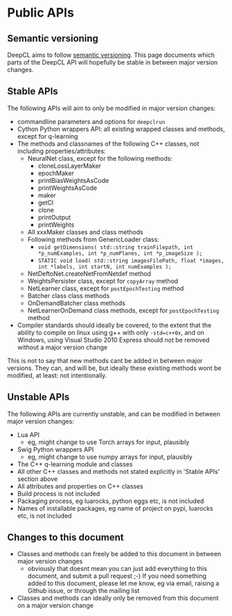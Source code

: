 # Public APIs

## Semantic versioning

DeepCL aims to follow [semantic versioning](semver.org).  This page documents which parts of the DeepCL API
will hopefully be stable in between major version changes.

## Stable APIs

The following APIs will aim to only be modified in major version changes:
* commandline parameters and options for `deepclrun`
* Cython Python wrappers API: all existing wrapped classes and methods, except for q-learning
* The methods and classnames of the following C++ classes, not including properties/attributes:
  * NeuralNet class, except for the following methods:
    * cloneLossLayerMaker
    * epochMaker
    * printBiasWeightsAsCode
    * printWeightsAsCode
    * maker
    * getCl
    * clone
    * printOutput
    * printWeights
  * All xxxMaker classes and class methods
  * Following methods from GenericLoader class:
    * `void getDimensions( std::string trainFilepath, int *p_numExamples, int *p_numPlanes, int *p_imageSize );`
    * `STATIC void load( std::string imagesFilePath, float *images, int *labels, int startN, int numExamples );`
  * NetDeftoNet.createNetFromNetdef method
  * WeightsPersister class, except for `copyArray` method
  * NetLearner class, except for `postEpochTesting` method
  * Batcher class class methods
  * OnDemandBatcher class methods
  * NetLearnerOnDemand class methods, except for `postEpochTesting` method
* Compiler standards should ideally be covered, to the extent that the ability to compile on linux
using g++ with only `-std=c++0x`, and on Windows, using Visual Studio 2010 Express should not be removed without a major version change

This is not to say that new methods cant be added in between major versions.  They can, and will be,
but ideally these existing methods wont be modified, at least: not intentionally.

## Unstable APIs

The following APIs are currently unstable, and can be modified in between major version changes:
* Lua API
  * eg, might change to use Torch arrays for input, plausibly
* Swig Python wrappers API
  * eg, might change to use numpy arrays for input, plausibly
* The C++ q-learning module and classes
* All other C++ classes and methods not stated explicitly in 'Stable APIs' section above
* All attributes and properties on C++ classes
* Build process is not included
* Packaging process, eg luarocks, python eggs etc, is not included
* Names of installable packages, eg name of project on pypi, luarocks etc, is not included

## Changes to this document

* Classes and methods can freely be added to this document in between major version changes
  * obviously that doesnt mean you can just add everything to this document, and submit a pull request ;-)  If you
need something added to this document, please let me know, eg via email, raising a Github issue, or through
the mailing list
* Classes and methods can ideally only be removed from this document on a major version change

